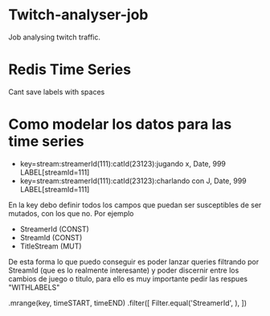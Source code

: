 # Twitch-analyser-job
Job analysing twitch traffic.


# Redis Time Series
Cant save labels with spaces

# Como modelar los datos para las time series
- key=stream:streamerId(111):catId(23123):jugando x, Date, 999 LABEL[streamId=111]
- key=stream:streamerId(111):catId(23123):charlando con J, Date, 999 LABEL[streamId=111]

En la key debo definir todos los campos que puedan ser susceptibles de ser mutados, con los que no.
Por ejemplo
  - StreamerId (CONST)
  - StreamId (CONST)
  - TitleStream (MUT)

De esta forma lo que puedo conseguir es poder lanzar queries filtrando por 
StreamId (que es lo realmente interesante) y poder discernir entre los cambios de
juego o titulo, para ello es muy importante pedir las respues "WITHLABELS"

.mrange(key, timeSTART, timeEND)
  .filter([
    Filter.equal('StreamerId', <EL STREAM QUE ME INTERESA>),
  ])
  